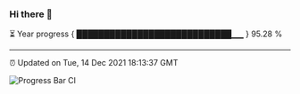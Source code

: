 ### Hi there 👋

⏳ Year progress { ████████████████████████████▁▁ } 95.28 %

---

⏰ Updated on Tue, 14 Dec 2021 18:13:37 GMT

![Progress Bar CI](https://github.com/liununu/liununu/workflows/Progress%20Bar%20CI/badge.svg)
